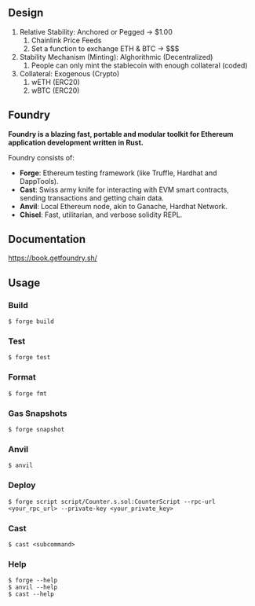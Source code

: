 ## Design
1. Relative Stability: Anchored or Pegged -> $1.00
   1. Chainlink Price Feeds
   2. Set a function to exchange ETH & BTC -> $$$ 
2. Stability Mechanism (Minting): Alghorithmic (Decentralized)
   1. People can only mint the stablecoin with enough collateral (coded)
3. Collateral: Exogenous (Crypto)
   1. wETH (ERC20)
   2. wBTC (ERC20)

## Foundry

**Foundry is a blazing fast, portable and modular toolkit for Ethereum application development written in Rust.**

Foundry consists of:

-   **Forge**: Ethereum testing framework (like Truffle, Hardhat and DappTools).
-   **Cast**: Swiss army knife for interacting with EVM smart contracts, sending transactions and getting chain data.
-   **Anvil**: Local Ethereum node, akin to Ganache, Hardhat Network.
-   **Chisel**: Fast, utilitarian, and verbose solidity REPL.

## Documentation

https://book.getfoundry.sh/

## Usage

### Build

```shell
$ forge build
```

### Test

```shell
$ forge test
```

### Format

```shell
$ forge fmt
```

### Gas Snapshots

```shell
$ forge snapshot
```

### Anvil

```shell
$ anvil
```

### Deploy

```shell
$ forge script script/Counter.s.sol:CounterScript --rpc-url <your_rpc_url> --private-key <your_private_key>
```

### Cast

```shell
$ cast <subcommand>
```

### Help

```shell
$ forge --help
$ anvil --help
$ cast --help
```
